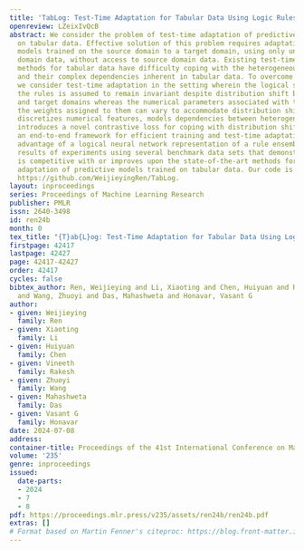 ```yaml
---
title: 'TabLog: Test-Time Adaptation for Tabular Data Using Logic Rules'
openreview: LZeixIvQcB
abstract: We consider the problem of test-time adaptation of predictive models trained
  on tabular data. Effective solution of this problem requires adaptation of predictive
  models trained on the source domain to a target domain, using only unlabeled target
  domain data, without access to source domain data. Existing test-time adaptation
  methods for tabular data have difficulty coping with the heterogeneous features
  and their complex dependencies inherent in tabular data. To overcome these limitations,
  we consider test-time adaptation in the setting wherein the logical structure of
  the rules is assumed to remain invariant despite distribution shift between source
  and target domains whereas the numerical parameters associated with the rules and
  the weights assigned to them can vary to accommodate distribution shift. TabLog
  discretizes numerical features, models dependencies between heterogeneous features,
  introduces a novel contrastive loss for coping with distribution shift, and presents
  an end-to-end framework for efficient training and test-time adaptation by taking
  advantage of a logical neural network representation of a rule ensemble. We present
  results of experiments using several benchmark data sets that demonstrate TabLog
  is competitive with or improves upon the state-of-the-art methods for test-time
  adaptation of predictive models trained on tabular data. Our code is available at
  https://github.com/WeijieyingRen/TabLog.
layout: inproceedings
series: Proceedings of Machine Learning Research
publisher: PMLR
issn: 2640-3498
id: ren24b
month: 0
tex_title: "{T}ab{L}og: Test-Time Adaptation for Tabular Data Using Logic Rules"
firstpage: 42417
lastpage: 42427
page: 42417-42427
order: 42417
cycles: false
bibtex_author: Ren, Weijieying and Li, Xiaoting and Chen, Huiyuan and Rakesh, Vineeth
  and Wang, Zhuoyi and Das, Mahashweta and Honavar, Vasant G
author:
- given: Weijieying
  family: Ren
- given: Xiaoting
  family: Li
- given: Huiyuan
  family: Chen
- given: Vineeth
  family: Rakesh
- given: Zhuoyi
  family: Wang
- given: Mahashweta
  family: Das
- given: Vasant G
  family: Honavar
date: 2024-07-08
address:
container-title: Proceedings of the 41st International Conference on Machine Learning
volume: '235'
genre: inproceedings
issued:
  date-parts:
  - 2024
  - 7
  - 8
pdf: https://proceedings.mlr.press/v235/assets/ren24b/ren24b.pdf
extras: []
# Format based on Martin Fenner's citeproc: https://blog.front-matter.io/posts/citeproc-yaml-for-bibliographies/
---
```

